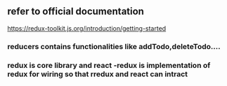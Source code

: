 ## refer to official documentation
https://redux-toolkit.js.org/introduction/getting-started

### reducers contains functionalities like addTodo,deleteTodo....


### redux is core library and react -redux is implementation of redux for wiring so that rredux and react can intract